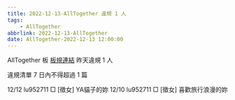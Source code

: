 ```yaml
---
title: 2022-12-13-AllTogether 違規 1 人
tags:
    - AllTogether
abbrlink: 2022-12-13-AllTogether
date: AllTogether-2022-12-13 12:00:00
---
```

AllTogether 板 [板規連結](https://www.ptt.cc/bbs/AllTogether/M.1643211430.A.5FB.html)
昨天違規 1 人
<!-- more -->

違規清單
7 日內不得超過 1 篇

12/12 lu952711 □ [徵女] YA貓子的妳
12/10 lu952711 □ [徵女] 喜歡旅行浪漫的妳
